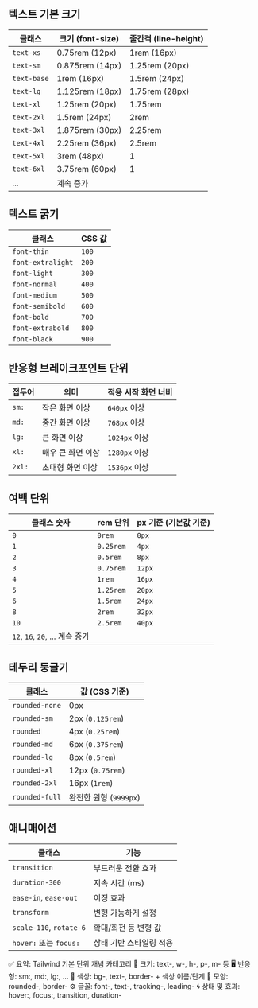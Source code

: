 ## 텍스트 기본 크기
| 클래스         | 크기 (font-size)  | 줄간격 (line-height) |
| ----------- | --------------- | ----------------- |
| `text-xs`   | 0.75rem (12px)  | 1rem (16px)       |
| `text-sm`   | 0.875rem (14px) | 1.25rem (20px)    |
| `text-base` | 1rem (16px)     | 1.5rem (24px)     |
| `text-lg`   | 1.125rem (18px) | 1.75rem (28px)    |
| `text-xl`   | 1.25rem (20px)  | 1.75rem           |
| `text-2xl`  | 1.5rem (24px)   | 2rem              |
| `text-3xl`  | 1.875rem (30px) | 2.25rem           |
| `text-4xl`  | 2.25rem (36px)  | 2.5rem            |
| `text-5xl`  | 3rem (48px)     | 1                 |
| `text-6xl`  | 3.75rem (60px)  | 1                 |
| ...         | 계속 증가           |                   |

## 텍스트 굵기
| 클래스               | CSS 값 |
| ----------------- | ----- |
| `font-thin`       | `100` |
| `font-extralight` | `200` |
| `font-light`      | `300` |
| `font-normal`     | `400` |
| `font-medium`     | `500` |
| `font-semibold`   | `600` |
| `font-bold`       | `700` |
| `font-extrabold`  | `800` |
| `font-black`      | `900` |


## 반응형 브레이크포인트 단위
| 접두어    | 의미         | 적용 시작 화면 너비 |
| ------ | ---------- | ----------- |
| `sm:`  | 작은 화면 이상   | `640px` 이상  |
| `md:`  | 중간 화면 이상   | `768px` 이상  |
| `lg:`  | 큰 화면 이상    | `1024px` 이상 |
| `xl:`  | 매우 큰 화면 이상 | `1280px` 이상 |
| `2xl:` | 초대형 화면 이상  | `1536px` 이상 |


## 여백 단위
| 클래스 숫자                      | rem 단위    | px 기준 (기본값 기준) |
| --------------------------- | --------- | -------------- |
| `0`                         | `0rem`    | `0px`          |
| `1`                         | `0.25rem` | `4px`          |
| `2`                         | `0.5rem`  | `8px`          |
| `3`                         | `0.75rem` | `12px`         |
| `4`                         | `1rem`    | `16px`         |
| `5`                         | `1.25rem` | `20px`         |
| `6`                         | `1.5rem`  | `24px`         |
| `8`                         | `2rem`    | `32px`         |
| `10`                        | `2.5rem`  | `40px`         |
| `12`, `16`, `20`, ... 계속 증가 |           |                |

## 테두리 둥글기
| 클래스            | 값 (CSS 기준)        |
| -------------- | ----------------- |
| `rounded-none` | 0px               |
| `rounded-sm`   | 2px (`0.125rem`)  |
| `rounded`      | 4px (`0.25rem`)   |
| `rounded-md`   | 6px (`0.375rem`)  |
| `rounded-lg`   | 8px (`0.5rem`)    |
| `rounded-xl`   | 12px (`0.75rem`)  |
| `rounded-2xl`  | 16px (`1rem`)     |
| `rounded-full` | 완전한 원형 (`9999px`) |

## 애니매이션 
| 클래스                     | 기능            |
| ----------------------- | ------------- |
| `transition`            | 부드러운 전환 효과    |
| `duration-300`          | 지속 시간 (ms)    |
| `ease-in`, `ease-out`   | 이징 효과         |
| `transform`             | 변형 가능하게 설정    |
| `scale-110`, `rotate-6` | 확대/회전 등 변형 값  |
| `hover:` 또는 `focus:`    | 상태 기반 스타일링 적용 |


✅ 요약: Tailwind 기본 단위 개념 카테고리
📏 크기: text-, w-, h-, p-, m- 등
🖥️ 반응형: sm:, md:, lg:, ...
🎨 색상: bg-, text-, border- + 색상 이름/단계
🧱 모양: rounded-, border-
⚙️ 글꼴: font-, text-, tracking-, leading-
🌀 상태 및 효과: hover:, focus:, transition, duration-